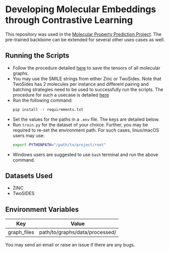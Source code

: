 # Developing Molecular Embeddings through Contrastive Learning 
This repository was used in the  <a href="https://github.com/Deceptrax123/Molecule-Chemical-Property-Prediction-using-Graph-Isomorphism-and-Contrastive-Pretraining">Molecular Property Prediction Project</a>. The pre-trained backbone can be extended for several other uses cases as well. 

## Running the Scripts
- Follow the procedure detailed <a href="https://github.com/Deceptrax123/Molecular-Graph-Featuriser" >here</a> to save the tensors of all molecular graphs.
- You may use the SMILE strings from either Zinc or TwoSides. Note that TwoSides has 2 molecules per instance and different pairing and batching strategies need to be used to successfully run the scripts. The procedure for such a usecase is detailed <a href="https://github.com/Deceptrax123/Drug-Drug-Interaction-Dataloader">here</a>
- Run the following command:
  ```sh
  pip install -r requirements.txt
  ```
- Set the values for the paths in a ```.env``` file. The keys are detailed below.
- Run ```train.py``` for the dataset of your choice. Further, you may be required to re-set the environment path. For such cases, linux/macOS users may use:
  ```sh
  export PYTHONPATH="/path/to/project/root"
  ```
- Windows users are suggested to use ```bash``` terminal and run the above command.


## Datasets Used
- ZINC
- TwoSIDES

## Environment Variables
|Key|Value|
|---|------|
|graph_files|path/to/graphs/data/processed/|

You may send an email or raise an issue if there are any bugs.
